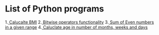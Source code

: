 # List of Python programs

1.<a href="https://github.com/AnandTenneti/project_python/blob/main/bmi_caluclation.py"> Calucalte BMI</a>
2.<a href="https://github.com/AnandTenneti/project_python/blob/main/bitwise_operators_assignment.py"> Bitwise operators functionality</a>
3.<a href="https://github.com/AnandTenneti/project_python/blob/main/sum_of_even.py"> Sum of Even numbers in a given range</a>
4.<a href="https://github.com/AnandTenneti/project_python/blob/main/age_caluclation.py"> Caluclate age in number of months, weeks and days</a>
